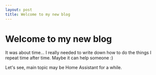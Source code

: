 ```yaml
---
layout: post
title: Welcome to my new blog
---
```

# Welcome to my new blog
It was about time... I really needed to write down how to do the things I repeat time after time. Maybe it can help someone :)

Let's see, main topic may be Home Assistant for a while.
